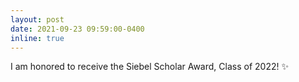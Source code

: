 ```yaml
---
layout: post
date: 2021-09-23 09:59:00-0400
inline: true
---
```


I am honored to receive the Siebel Scholar Award, Class of 2022! :sparkles: 